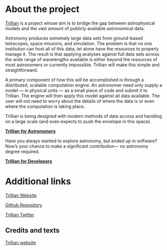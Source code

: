 # About the project

[Trillian](http://trillianverse.org/) is a project whose aim is to bridge the gap between astrophysical models and the vast amount of publicly available astronomical data.

Astronomy produces extremely large data sets from ground-based telescopes, space missions, and simulation. The problem is that no one institution can host all of this data, let alone have the resources to properly manage it. The result is that applying analyses against full data sets across the wide range of wavelengths available is either beyond the resources of most astronomers or currently impossible. Trillian will make this simple and straightforward.

A primary component of how this will be accomplished is through a distributed, scalable computation engine. An astronomer need only supply a model — in physical units — as a small piece of code and submit it to Trillian. The engine will then apply this model against all data available. The user will not need to worry about the details of where the data is or even where the computation is taking place.

Trillian is being designed with modern methods of data access and handling on a large scale (and even expects to push the envelope in this space).

**[Trillian for Astronomers](http://trillianverse.org/astronomers.html)**

Have you always wanted to explore astronomy, but ended up in software? Now’s your chance to make a significant contribution— no astronomy degree required.

**[Trillian for Developers](http://trillianverse.org/developers.html)**

# Additional links

[Trillian Website](http://trillianverse.org/)

[Github Repository](https://github.com/trillian/trillian)

[Trillian Twitter](https://twitter.com/trillianverse)


## Credits and texts

[Trillian website](http://trillianverse.org/)
